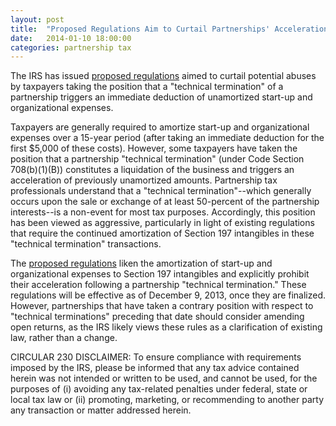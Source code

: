 ```yaml
---
layout: post
title:  "Proposed Regulations Aim to Curtail Partnerships' Acceleration of Start-Up and Organizational Expense Deductions"
date:   2014-01-10 18:00:00
categories: partnership tax
---
```


The IRS has issued [proposed regulations][prop regs cite] aimed to curtail potential abuses by taxpayers taking
the position that a "technical termination" of a partnership triggers an immediate deduction of unamortized start-up and organizational
expenses.  

Taxpayers are generally required to amortize start-up and organizational expenses over a 15-year period (after taking an immediate deduction for
the first $5,000 of these costs). However, some taxpayers have taken the position that a partnership "technical termination"
(under Code Section 708(b)(1)(B)) constitutes a liquidation of the business and triggers an acceleration of previously unamortized amounts.
Partnership tax professionals understand that a "technical termination"--which generally occurs upon the sale or exchange of at least 50-percent
of the partnership interests--is a non-event for most tax purposes. Accordingly, this position has been viewed as aggressive, particularly
in light of existing regulations that require the continued amortization of Section 197 intangibles in these "technical termination" transactions.  

The [proposed regulations][prop regs cite] liken the amortization of start-up and organizational expenses to Section 197 intangibles and
explicitly prohibit their acceleration following a partnership "technical termination." These regulations will be effective as of
December 9, 2013, once they are finalized. However, partnerships that have taken a contrary position with respect to "technical terminations"
preceding that date should consider amending open returns, as the IRS likely views these rules as a clarification of existing law,
rather than a change.  

CIRCULAR 230 DISCLAIMER: To ensure compliance with requirements imposed by the IRS, please be informed that any tax advice contained herein was not intended or written to be 
used, and cannot be used, for the purposes of (i) avoiding any tax-related penalties under federal, state or local tax law or (ii) promoting, marketing, or recommending to 
another party any transaction or matter addressed herein.  

[prop regs cite]: http://www.irs.gov/irb/2013-52_IRB/ar17.html